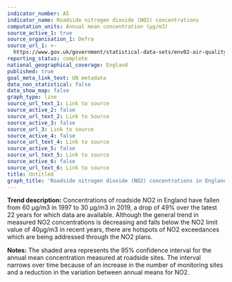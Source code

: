 ```yaml
---
indicator_number: A5
indicator_name: Roadside nitrogen dioxide (NO2) concentrations
computation_units: Annual mean concentration (µg/m3)
source_active_1: true
source_organisation_1: Defra
source_url_1: >-
  https://www.gov.uk/government/statistical-data-sets/env02-air-quality-statistics
reporting_status: complete
national_geographical_coverage: England
published: true
goal_meta_link_text: UN metadata
data_non_statistical: false
data_show_map: false
graph_type: line
source_url_text_1: Link to source
source_active_2: false
source_url_text_2: Link to Source
source_active_3: false
source_url_3: Link to source
source_active_4: false
source_url_text_4: Link to source
source_active_5: false
source_url_text_5: Link to source
source_active_6: false
source_url_text_6: Link to source
title: Untitled
graph_title: 'Roadside nitrogen dioxide (NO2) concentrations in England, 1997 to 2019'
---
```



**Trend description:** Concentrations of roadside NO2 in England have fallen from 60 μg/m3 in 1997 to 30 μg/m3 in 2019, a drop of 49% over the latest 22 years for which data are available. Although the general trend in measured NO2 concentrations is decreasing and falls below the NO2 limit value of 40μg/m3 in recent years, there are hotspots of NO2 exceedances which are being addressed through the NO2 plans. 


**Notes:** The shaded area represents the 95% confidence interval for the annual mean concentration measured at roadside sites. The interval narrows over time because of an increase in the number of monitoring sites and a reduction in the variation between annual means for NO2.
